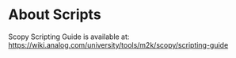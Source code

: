 # About Scripts
Scopy Scripting Guide is available at: https://wiki.analog.com/university/tools/m2k/scopy/scripting-guide

